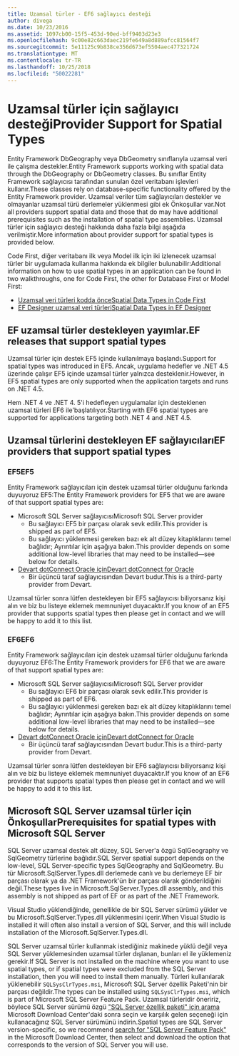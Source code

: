 ```yaml
---
title: Uzamsal türler - EF6 sağlayıcı desteği
author: divega
ms.date: 10/23/2016
ms.assetid: 1097cb00-15f5-453d-90ed-bff9403d23e3
ms.openlocfilehash: 9c00e82c663daec219fe649a8d889afcc81564f7
ms.sourcegitcommit: 5e11125c9b838ce356d673ef5504aec477321724
ms.translationtype: MT
ms.contentlocale: tr-TR
ms.lasthandoff: 10/25/2018
ms.locfileid: "50022281"
---
```

# <a name="provider-support-for-spatial-types"></a><span data-ttu-id="34425-102">Uzamsal türler için sağlayıcı desteği</span><span class="sxs-lookup"><span data-stu-id="34425-102">Provider Support for Spatial Types</span></span>
<span data-ttu-id="34425-103">Entity Framework DbGeography veya DbGeometry sınıflarıyla uzamsal veri ile çalışma destekler.</span><span class="sxs-lookup"><span data-stu-id="34425-103">Entity Framework supports working with spatial data through the DbGeography or DbGeometry classes.</span></span> <span data-ttu-id="34425-104">Bu sınıflar Entity Framework sağlayıcısı tarafından sunulan özel veritabanı işlevleri kullanır.</span><span class="sxs-lookup"><span data-stu-id="34425-104">These classes rely on database-specific functionality offered by the Entity Framework provider.</span></span> <span data-ttu-id="34425-105">Uzamsal veriler tüm sağlayıcıları destekler ve olmayanlar uzamsal türü derlemeler yüklenmesi gibi ek Önkoşullar var.</span><span class="sxs-lookup"><span data-stu-id="34425-105">Not all providers support spatial data and those that do may have additional prerequisites such as the installation of spatial type assemblies.</span></span> <span data-ttu-id="34425-106">Uzamsal türler için sağlayıcı desteği hakkında daha fazla bilgi aşağıda verilmiştir.</span><span class="sxs-lookup"><span data-stu-id="34425-106">More information about provider support for spatial types is provided below.</span></span>  

<span data-ttu-id="34425-107">Code First, diğer veritabanı ilk veya Model ilk için iki izlenecek uzamsal türler bir uygulamada kullanma hakkında ek bilgiler bulunabilir:</span><span class="sxs-lookup"><span data-stu-id="34425-107">Additional information on how to use spatial types in an application can be found in two walkthroughs, one for Code First, the other for Database First or Model First:</span></span>  

- [<span data-ttu-id="34425-108">Uzamsal veri türleri kodda önce</span><span class="sxs-lookup"><span data-stu-id="34425-108">Spatial Data Types in Code First</span></span>](~/ef6/modeling/code-first/data-types/spatial.md)  
- [<span data-ttu-id="34425-109">EF Designer uzamsal veri türleri</span><span class="sxs-lookup"><span data-stu-id="34425-109">Spatial Data Types in EF Designer</span></span>](~/ef6/modeling/designer/data-types/spatial.md)  

## <a name="ef-releases-that-support-spatial-types"></a><span data-ttu-id="34425-110">EF uzamsal türler destekleyen yayımlar.</span><span class="sxs-lookup"><span data-stu-id="34425-110">EF releases that support spatial types</span></span>  

<span data-ttu-id="34425-111">Uzamsal türler için destek EF5 içinde kullanılmaya başlandı.</span><span class="sxs-lookup"><span data-stu-id="34425-111">Support for spatial types was introduced in EF5.</span></span> <span data-ttu-id="34425-112">Ancak, uygulama hedefler ve .NET 4.5 üzerinde çalışır EF5 içinde uzamsal türler yalnızca desteklenir.</span><span class="sxs-lookup"><span data-stu-id="34425-112">However, in EF5 spatial types are only supported when the application targets and runs on .NET 4.5.</span></span>  

<span data-ttu-id="34425-113">Hem .NET 4 ve .NET 4. 5'i hedefleyen uygulamalar için desteklenen uzamsal türleri EF6 ile'başlatılıyor.</span><span class="sxs-lookup"><span data-stu-id="34425-113">Starting with EF6 spatial types are supported for applications targeting both .NET 4 and .NET 4.5.</span></span>  

## <a name="ef-providers-that-support-spatial-types"></a><span data-ttu-id="34425-114">Uzamsal türlerini destekleyen EF sağlayıcıları</span><span class="sxs-lookup"><span data-stu-id="34425-114">EF providers that support spatial types</span></span>  

### <a name="ef5"></a><span data-ttu-id="34425-115">EF5</span><span class="sxs-lookup"><span data-stu-id="34425-115">EF5</span></span>  

<span data-ttu-id="34425-116">Entity Framework sağlayıcıları için destek uzamsal türler olduğunu farkında duyuyoruz EF5:</span><span class="sxs-lookup"><span data-stu-id="34425-116">The Entity Framework providers for EF5 that we are aware of that support spatial types are:</span></span>  

- <span data-ttu-id="34425-117">Microsoft SQL Server sağlayıcısı</span><span class="sxs-lookup"><span data-stu-id="34425-117">Microsoft SQL Server provider</span></span>  
    - <span data-ttu-id="34425-118">Bu sağlayıcı EF5 bir parçası olarak sevk edilir.</span><span class="sxs-lookup"><span data-stu-id="34425-118">This provider is shipped as part of EF5.</span></span>  
    - <span data-ttu-id="34425-119">Bu sağlayıcı yüklenmesi gereken bazı ek alt düzey kitaplıklarını temel bağlıdır; Ayrıntılar için aşağıya bakın.</span><span class="sxs-lookup"><span data-stu-id="34425-119">This provider depends on some additional low-level libraries that may need to be installed—see below for details.</span></span>  
- [<span data-ttu-id="34425-120">Devart dotConnect Oracle için</span><span class="sxs-lookup"><span data-stu-id="34425-120">Devart dotConnect for Oracle</span></span>](http://www.devart.com/dotconnect/oracle/)  
    - <span data-ttu-id="34425-121">Bir üçüncü taraf sağlayıcısından Devart budur.</span><span class="sxs-lookup"><span data-stu-id="34425-121">This is a third-party provider from Devart.</span></span>  

<span data-ttu-id="34425-122">Uzamsal türler sonra lütfen destekleyen bir EF5 sağlayıcısı biliyorsanız kişi alın ve biz bu listeye eklemek memnuniyet duyacaktır.</span><span class="sxs-lookup"><span data-stu-id="34425-122">If you know of an EF5 provider that supports spatial types then please get in contact and we will be happy to add it to this list.</span></span>  

### <a name="ef6"></a><span data-ttu-id="34425-123">EF6</span><span class="sxs-lookup"><span data-stu-id="34425-123">EF6</span></span>  

<span data-ttu-id="34425-124">Entity Framework sağlayıcıları için destek uzamsal türler olduğunu farkında duyuyoruz EF6:</span><span class="sxs-lookup"><span data-stu-id="34425-124">The Entity Framework providers for EF6 that we are aware of that support spatial types are:</span></span>  

- <span data-ttu-id="34425-125">Microsoft SQL Server sağlayıcısı</span><span class="sxs-lookup"><span data-stu-id="34425-125">Microsoft SQL Server provider</span></span>  
    - <span data-ttu-id="34425-126">Bu sağlayıcı EF6 bir parçası olarak sevk edilir.</span><span class="sxs-lookup"><span data-stu-id="34425-126">This provider is shipped as part of EF6.</span></span>  
    - <span data-ttu-id="34425-127">Bu sağlayıcı yüklenmesi gereken bazı ek alt düzey kitaplıklarını temel bağlıdır; Ayrıntılar için aşağıya bakın.</span><span class="sxs-lookup"><span data-stu-id="34425-127">This provider depends on some additional low-level libraries that may need to be installed—see below for details.</span></span>  
- [<span data-ttu-id="34425-128">Devart dotConnect Oracle için</span><span class="sxs-lookup"><span data-stu-id="34425-128">Devart dotConnect for Oracle</span></span>](http://www.devart.com/dotconnect/oracle/)  
    - <span data-ttu-id="34425-129">Bir üçüncü taraf sağlayıcısından Devart budur.</span><span class="sxs-lookup"><span data-stu-id="34425-129">This is a third-party provider from Devart.</span></span>  

<span data-ttu-id="34425-130">Uzamsal türler sonra lütfen destekleyen bir EF6 sağlayıcısı biliyorsanız kişi alın ve biz bu listeye eklemek memnuniyet duyacaktır.</span><span class="sxs-lookup"><span data-stu-id="34425-130">If you know of an EF6 provider that supports spatial types then please get in contact and we will be happy to add it to this list.</span></span>  

## <a name="prerequisites-for-spatial-types-with-microsoft-sql-server"></a><span data-ttu-id="34425-131">Microsoft SQL Server uzamsal türler için Önkoşullar</span><span class="sxs-lookup"><span data-stu-id="34425-131">Prerequisites for spatial types with Microsoft SQL Server</span></span>  

<span data-ttu-id="34425-132">SQL Server uzamsal destek alt düzey, SQL Server'a özgü SqlGeography ve SqlGeometry türlerine bağlıdır.</span><span class="sxs-lookup"><span data-stu-id="34425-132">SQL Server spatial support depends on the low-level, SQL Server-specific types SqlGeography and SqlGeometry.</span></span> <span data-ttu-id="34425-133">Bu tür Microsoft.SqlServer.Types.dll derlemede canlı ve bu derlemeye EF bir parçası olarak ya da .NET Framework'ün bir parçası olarak gönderildiğini değil.</span><span class="sxs-lookup"><span data-stu-id="34425-133">These types live in Microsoft.SqlServer.Types.dll assembly, and this assembly is not shipped as part of EF or as part of the .NET Framework.</span></span>  

<span data-ttu-id="34425-134">Visual Studio yüklendiğinde, genellikle de bir SQL Server sürümü yükler ve bu Microsoft.SqlServer.Types.dll yüklenmesini içerir.</span><span class="sxs-lookup"><span data-stu-id="34425-134">When Visual Studio is installed it will often also install a version of SQL Server, and this will include installation of the Microsoft.SqlServer.Types.dll.</span></span>  

<span data-ttu-id="34425-135">SQL Server uzamsal türler kullanmak istediğiniz makinede yüklü değil veya SQL Server yüklemesinden uzamsal türler dışlanan, bunları el ile yüklemeniz gerekir.</span><span class="sxs-lookup"><span data-stu-id="34425-135">If SQL Server is not installed on the machine where you want to use spatial types, or if spatial types were excluded from the SQL Server installation, then you will need to install them manually.</span></span> <span data-ttu-id="34425-136">Türleri kullanılarak yüklenebilir `SQLSysClrTypes.msi`, Microsoft SQL Server özellik Paketi'nin bir parçası değildir.</span><span class="sxs-lookup"><span data-stu-id="34425-136">The types can be installed using `SQLSysClrTypes.msi`, which is part of Microsoft SQL Server Feature Pack.</span></span> <span data-ttu-id="34425-137">Uzamsal türleridir öneririz, böylece SQL Server sürümü özgü ["SQL Server özellik paketi" için arama](https://www.microsoft.com/search/result.aspx?q=sql+server+feature+pack) Microsoft Download Center'daki sonra seçin ve karşılık gelen seçeneği için kullanacağınız SQL Server sürümünü indirin.</span><span class="sxs-lookup"><span data-stu-id="34425-137">Spatial types are SQL Server version-specific, so we recommend [search for "SQL Server Feature Pack"](https://www.microsoft.com/search/result.aspx?q=sql+server+feature+pack) in the Microsoft Download Center, then select and download the option that corresponds to the version of SQL Server you will use.</span></span>
